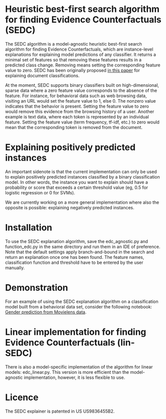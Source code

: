 # Heuristic best-first search algorithm for finding Evidence Counterfactuals (SEDC)

The SEDC algorithm is a model-agnostic heuristic best-first search algorithm for finding Evidence Counterfactuals, which are instance-level explanations for explaining model predictions of any classifier. It returns a minimal set of features so that removing these features results in a predicted class change. Removing means setting the corresponding feature value to zero. SEDC has been originally proposed [in this paper](https://papers.ssrn.com/sol3/papers.cfm?abstract_id=2282998) for explaining document classifications.

At the moment, SEDC supports binary classifiers built on high-dimensional, sparse data where a zero feature value corresponds to the absence of the feature. For instance, for behavioral data such as web browsing data, visiting an URL would set the feature value to 1, else 0. The nonzero value indicates that the behavior is present. Setting the feature value to zero would remove this evidence from the browsing history of a user. Another example is text data, where each token is represented by an individual feature. Setting the feature value (term frequency, tf-idf, etc.) to zero would mean that the corresponding token is removed from the document. 

# Explaining positively predicted instances 
An important sidenote is that the current implementation can only be used to explain positively predicted instances classified by a binary classification model. In other words, the instance you want to explain should have a probability or score that exceeds a certain threshold value (eg, 0.5 for logistic regression or 0 for SVMs).

We are currently working on a more general implementation where also the opposite is possible: explaining negatively predicted instances.

# Installation

To use the SEDC explanation algorithm, save the edc_agnostic.py and function_edc.py in the same directory and run them in an IDE of preference. Note that the default settings apply branch-and-bound in the search and return an explanation once one has been found. The feature names, classification function and threshold have to be entered by the user manually. 

# Demonstration

For an example of using the SEDC explanation algorithm on a classification model built from a behavioral data set, consider the following notebook: [Gender prediction from Movielens data](https://github.com/yramon/edc\tutorials\Tutorial_BehavioralData_SEDC.html).

# Linear implementation for finding Evidence Counterfactuals (lin-SEDC)

There is also a model-specific implementation of the algorithm for linear models: edc_linear.py. This version is more efficient than the model-agnostic implementation, however, it is less flexible to use.

# Licence

The SEDC explainer is patented in US US9836455B2.
